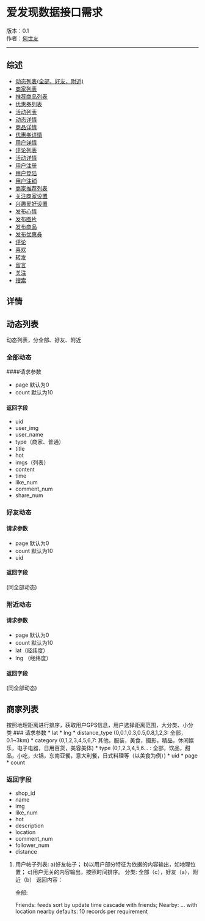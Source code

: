 爱发现数据接口需求
=========
版本：0.1  
作者：[何世友](mailto:ernest.he2009@gmail.com)
***
综述
--
*   [动态列表(全部，好友，附近)](#dtlb)
*   [商家列表](#sjlb)
*   [推荐商品列表](#tjsplb)
*   [优惠券列表](#yhqlb)
*   [活动列表](#hdlb)
*   [动态详情](#dtxq)
*   [商品详情](#spxq)
*   [优惠券详情](#yhqxq)
*   [用户详情](#yhxq)
*   [评论列表](#pllb)
*   [活动详情](#hdxq)
*   [用户注册](#yhzc)
*   [用户登陆](#yhdl)
*   [用户注销](#yhzx)
*   [商家推荐列表](#sjtjlb)
*   [关注商家设置](#gzsjsz)
*   [兴趣爱好设置](#xqahsz)
*   [发布心情](#fbxq)
*   [发布图片](#fbtp)
*   [发布商品](#fbsp)
*   [发布优惠券](#fbyhq)
*   [评论](#pl)
*   [喜欢](#xh)
*   [转发](#zf)
*   [留言](#ly)
*   [关注](#gz)
*   [搜索](#ss)

详情
--
<h2 id="dtlb">动态列表</h2>
动态列表，分全部、好友、附近
 
### 全部动态
####请求参数
* page 默认为0
* count 默认为10

#### 返回字段  
* uid
* user_img
* user_name
* type（商家、普通）  
* title
* hot
* imgs（列表）
* content
* time
* like_num
* comment_num
* share_num

### 好友动态
#### 请求参数
* page 默认为0
* count 默认为10
* uid

#### 返回字段
(同全部动态) 
### 附近动态
#### 请求参数
* page 默认为0
* count 默认为10
* lat（经纬度）
* lng （经纬度）

#### 返回字段
(同全部动态) 
 
<h2 id="sjlb">商家列表</h2>
按照地理距离进行排序，获取用户GPS信息，用户选择距离范围，大分类、小分类
### 请求参数
* lat
* lng
* distance_type (0,0.1,0.3,0.5,0.8,1,2,3: 全部，0.1~3km)
* category (0,1,2,3,4,5,6,7: 其他，服装，美食，摄影，精品，休闲娱乐，电子电器，日用百货，美容美体)
* type (0,1,2,3,4,5,6... : 全部，饮品，甜品，小吃，火锅，东南亚餐，意大利餐，日式料理等（以美食为例）)
* uid
* page
* count

### 返回字段
* shop_id
* name
* img
* like_num
* hot
* description
* location
* comment_num
* follower_num
* distance


1. 用户帖子列表:
    a)好友帖子；
    b)以用户部分特征为依据的内容输出，如地理位置；
    c)用户无关的内容输出，按照时间排序。
    分类:
        全部（c），好友（a），附近（b）
    返回内容：
        
    全部:
        
    Friends:
        feeds sort by update time cascade with friends;
    Nearby:
        ... with location nearby
    defaults:
        10 records per requirement       
